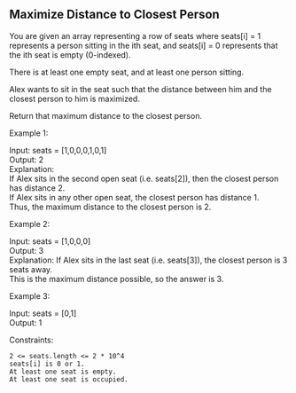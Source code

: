 ## Maximize Distance to Closest Person

You are given an array representing a row of seats where seats[i] = 1 represents a person sitting in the ith seat, and seats[i] = 0 represents that the ith seat is empty (0-indexed).

There is at least one empty seat, and at least one person sitting.

Alex wants to sit in the seat such that the distance between him and the closest person to him is maximized. 

Return that maximum distance to the closest person.

 

Example 1:

Input: seats = [1,0,0,0,1,0,1]  
Output: 2  
Explanation:   
If Alex sits in the second open seat (i.e. seats[2]), then the closest person has distance 2.  
If Alex sits in any other open seat, the closest person has distance 1.  
Thus, the maximum distance to the closest person is 2.  

Example 2:

Input: seats = [1,0,0,0]  
Output: 3  
Explanation: 
If Alex sits in the last seat (i.e. seats[3]), the closest person is 3 seats away.  
This is the maximum distance possible, so the answer is 3.  

Example 3:

Input: seats = [0,1]  
Output: 1

 

Constraints:

    2 <= seats.length <= 2 * 10^4
    seats[i] is 0 or 1.
    At least one seat is empty.
    At least one seat is occupied.

